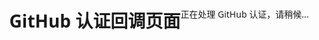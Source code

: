 # GitHub 认证回调页面

<script setup>
import { onMounted } from 'vue'
import { handleCallback } from '../.vitepress/theme/utils/auth'

onMounted(async () => {
  const urlParams = new URLSearchParams(window.location.search)
  const code = urlParams.get('code')
  const error = urlParams.get('error')
  const error_description = urlParams.get('error_description')
  
  if (error) {
    console.error('GitHub OAuth error:', error, error_description)
    document.body.innerHTML = `认证失败：${error_description || error}`
    return
  }
  
  if (!code) {
    console.error('No code received')
    document.body.innerHTML = '认证失败：未收到授权码'
    return
  }

  try {
    console.log('Exchanging code for token...')
    const token = await handleCallback(code)
    
    if (token) {
      if (window.opener) {
        window.opener.postMessage({
          type: 'github_auth',
          token: token
        }, window.location.origin)
        document.body.innerHTML = '认证成功！请关闭此窗口。'
      } else {
        document.body.innerHTML = '认证成功，但无法与主窗口通信。请手动关闭此窗口。'
      }
    } else {
      throw new Error('获取 token 失败')
    }
  } catch (error) {
    console.error('Auth error:', error)
    document.body.innerHTML = `认证失败：${error.message}`
  }
})
</script>

<style>
body {
  font-family: system-ui, -apple-system, BlinkMacSystemFont, 'Segoe UI', Roboto, Oxygen, Ubuntu, Cantarell, 'Open Sans', 'Helvetica Neue', sans-serif;
  display: flex;
  justify-content: center;
  align-items: center;
  min-height: 100vh;
  margin: 0;
  padding: 20px;
  text-align: center;
  line-height: 1.6;
}
</style>

正在处理 GitHub 认证，请稍候...
